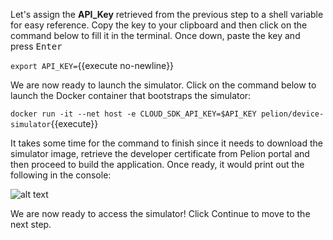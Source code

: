 Let's assign the **API_Key** retrieved from the previous step to a shell variable for easy reference. Copy the key to your clipboard and then click on the command below to fill it in the terminal. Once down, paste the key and press <kbd>Enter<kbd>

`export API_KEY=`{{execute no-newline}}

We are now ready to launch the simulator. Click on the command below to launch the Docker container that  bootstraps the simulator:

`docker run -it --net host -e CLOUD_SDK_API_KEY=$API_KEY pelion/device-simulator`{{execute}}

It takes some time for the command to finish since it needs to download the simulator image, retrieve the developer certificate from Pelion portal and then proceed to build the application. Once ready, it would print out the following in the console:

![alt text](https://i.ibb.co/WNXpRzF/portal-sim-ready.png "Ready")

We are now ready to access the simulator! Click Continue to move to the next step.
